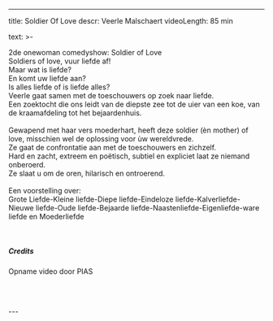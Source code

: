 
---
title: Soldier Of  Love
descr: Veerle Malschaert
videoLength: 85 min

text: >-
  <p>2de onewoman comedyshow: Soldier of Love<br>Soldiers of love, vuur liefde af!<br>Maar wat is liefde?<br>En komt uw liefde aan?<br>Is alles liefde of is liefde alles?<br>Veerle gaat samen met de toeschouwers op zoek naar liefde.<br>Een zoektocht die ons leidt van de diepste zee tot de uier van een koe, van de kraamafdeling tot het bejaardenhuis.<br><br>Gewapend met haar vers moederhart, heeft deze soldier (èn mother) of love, misschien wel de oplossing voor ùw wereldvrede.<br>Ze gaat de confrontatie aan met de toeschouwers en zichzelf.<br>Hard en zacht, extreem en poëtisch, subtiel en expliciet laat ze niemand onberoerd.<br>Ze slaat u om de oren, hilarisch en ontroerend.<br><br>Een voorstelling over:<br>Grote Liefde-Kleine liefde-Diepe liefde-Eindeloze liefde-Kalverliefde-Nieuwe liefde-Oude liefde-Bejaarde liefde-Naastenliefde-Eigenliefde-ware liefde en Moederliefde</p><p>‍</p><h5>Credits</h5><p>Opname video door PIAS</p><p><br><br></p>
---

